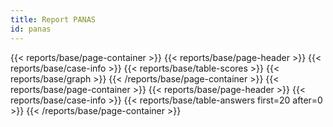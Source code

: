 ```yaml
---
title: Report PANAS
id: panas
---
```

{{< reports/base/page-container >}}
  {{< reports/base/page-header >}}
  {{< reports/base/case-info >}}
  {{< reports/base/table-scores >}}
  {{< reports/base/graph >}}
{{< /reports/base/page-container >}}
{{< reports/base/page-container >}}
  {{< reports/base/page-header >}}
  {{< reports/base/case-info >}}
  {{< reports/base/table-answers first=20 after=0 >}}
{{< /reports/base/page-container >}}